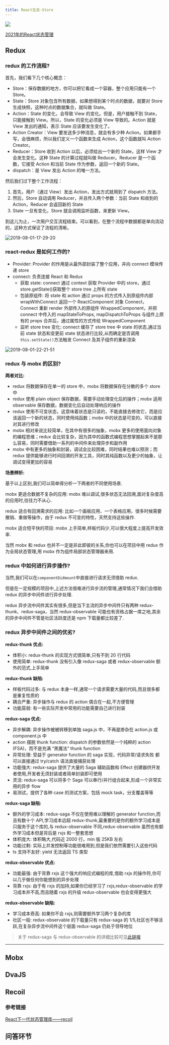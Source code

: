 ```yaml
---
title: React生态-Store
---
```

![](https://p3-juejin.byteimg.com/tos-cn-i-k3u1fbpfcp/8430a2aa5fcc4494b15dde8c1bf5258a~tplv-k3u1fbpfcp-watermark.awebp)

[2021年的React状态管理](https://juejin.cn/post/7026232873233416223)

## Redux

### redux 的工作流程?

首先，我们看下几个核心概念：

- Store：保存数据的地方，你可以把它看成一个容器，整个应用只能有一个 Store。
- State：Store 对象包含所有数据，如果想得到某个时点的数据，就要对 Store 生成快照，这种时点的数据集合，就叫做 State。
- Action：State 的变化，会导致 View 的变化。但是，用户接触不到 State，只能接触到 View。所以，State 的变化必须是 View 导致的。Action 就是 View 发出的通知，表示 State 应该要发生变化了。
- Action Creator：View 要发送多少种消息，就会有多少种 Action。如果都手写，会很麻烦，所以我们定义一个函数来生成 Action，这个函数就叫 Action Creator。
- Reducer：Store 收到 Action 以后，必须给出一个新的 State，这样 View 才会发生变化。这种 State 的计算过程就叫做 Reducer。Reducer 是一个函数，它接受 Action 和当前 State 作为参数，返回一个新的 State。
- dispatch：是 View 发出 Action 的唯一方法。

然后我们过下整个工作流程：

1. 首先，用户（通过 View）发出 Action，发出方式就用到了 dispatch 方法。
2. 然后，Store 自动调用 Reducer，并且传入两个参数：当前 State 和收到的 Action，Reducer 会返回新的 State
3. State 一旦有变化，Store 就会调用监听函数，来更新 View。

到这儿为止，一次用户交互流程结束。可以看到，在整个流程中数据都是单向流动的，这种方式保证了流程的清晰。

![2019-08-01-17-29-20](https://xiaomuzhu-image.oss-cn-beijing.aliyuncs.com/0ab0e624522ae6efef415b53cb923bf7.png)

### react-redux 是如何工作的?

- Provider: Provider 的作用是从最外部封装了整个应用，并向 connect 模块传递 store
- connect: 负责连接 React 和 Redux
  - 获取 state: connect 通过 context 获取 Provider 中的 store，通过 store.getState()获取整个 store tree 上所有 state
  - 包装原组件: 将 state 和 action 通过 props 的方式传入到原组件内部 wrapWithConnect 返回一个 ReactComponent 对象 Connect，Connect 重新 render 外部传入的原组件 WrappedComponent，并把 connect 中传入的 mapStateToProps, mapDispatchToProps 与组件上原有的 props 合并后，通过属性的方式传给 WrappedComponent
  - 监听 store tree 变化: connect 缓存了 store tree 中 state 的状态,通过当前 state 状态和变更前 state 状态进行比较,从而确定是否调用`this.setState()`方法触发 Connect 及其子组件的重新渲染

![2019-08-01-22-21-51](https://xiaomuzhu-image.oss-cn-beijing.aliyuncs.com/710f0a9f0a8e6a320f55fa0ca795a3c7.png)

### redux 与 mobx 的区别?

**两者对比:**

- redux 将数据保存在单一的 store 中，mobx 将数据保存在分散的多个 store 中
- redux 使用 plain object 保存数据，需要手动处理变化后的操作；mobx 适用 observable 保存数据，数据变化后自动处理响应的操作
- redux 使用不可变状态，这意味着状态是只读的，不能直接去修改它，而是应该返回一个新的状态，同时使用纯函数；mobx 中的状态是可变的，可以直接对其进行修改
- mobx 相对来说比较简单，在其中有很多的抽象，mobx 更多的使用面向对象的编程思维；redux 会比较复杂，因为其中的函数式编程思想掌握起来不是那么容易，同时需要借助一系列的中间件来处理异步和副作用
- mobx 中有更多的抽象和封装，调试会比较困难，同时结果也难以预测；而 redux 提供能够进行时间回溯的开发工具，同时其纯函数以及更少的抽象，让调试变得更加的容易

**场景辨析:**

基于以上区别,我们可以简单得分析一下两者的不同使用场景.

mobx 更适合数据不复杂的应用: mobx 难以调试,很多状态无法回溯,面对复杂度高的应用时,往往力不从心.

redux 适合有回溯需求的应用: 比如一个画板应用、一个表格应用，很多时候需要撤销、重做等操作，由于 redux 不可变的特性，天然支持这些操作.

mobx 适合短平快的项目: mobx 上手简单,样板代码少,可以很大程度上提高开发效率.

当然 mobx 和 redux 也并不一定是非此即彼的关系,你也可以在项目中用 redux 作为全局状态管理,用 mobx 作为组件局部状态管理器来用.

### redux 中如何进行异步操作?

当然,我们可以在`componentDidmount`中直接进行请求无须借助 redux.

但是在一定规模的项目中,上述方法很难进行异步流的管理,通常情况下我们会借助 redux 的异步中间件进行异步处理.

redux 异步流中间件其实有很多,但是当下主流的异步中间件只有两种 redux-thunk、redux-saga，当然 redux-observable 可能也有资格占据一席之地,其余的异步中间件不管是社区活跃度还是 npm 下载量都比较差了.

### redux 异步中间件之间的优劣?

**redux-thunk 优点:**

- 体积小: redux-thunk 的实现方式很简单,只有不到 20 行代码
- 使用简单: redux-thunk 没有引入像 redux-saga 或者 redux-observable 额外的范式,上手简单

**redux-thunk 缺陷:**

- 样板代码过多: 与 redux 本身一样,通常一个请求需要大量的代码,而且很多都是重复性质的
- 耦合严重: 异步操作与 redux 的 action 偶合在一起,不方便管理
- 功能孱弱: 有一些实际开发中常用的功能需要自己进行封装

**redux-saga 优点:**

- 异步解耦: 异步操作被被转移到单独 saga.js 中，不再是掺杂在 action.js 或 component.js 中
- action 摆脱 thunk function: dispatch 的参数依然是一个纯粹的 action (FSA)，而不是充满 “黑魔法” thunk function
- 异常处理: 受益于 generator function 的 saga 实现，代码异常/请求失败 都可以直接通过 try/catch 语法直接捕获处理
- 功能强大: redux-saga 提供了大量的 Saga 辅助函数和 Effect 创建器供开发者使用,开发者无须封装或者简单封装即可使用
- 灵活: redux-saga 可以将多个 Saga 可以串行/并行组合起来,形成一个非常实用的异步 flow
- 易测试，提供了各种 case 的测试方案，包括 mock task，分支覆盖等等

**redux-saga 缺陷:**

- 额外的学习成本: redux-saga 不仅在使用难以理解的 generator function,而且有数十个 API,学习成本远超 redux-thunk,最重要的是你的额外学习成本是只服务于这个库的,与 redux-observable 不同,redux-observable 虽然也有额外学习成本但是背后是 rxjs 和一整套思想
- 体积庞大: 体积略大,代码近 2000 行，min 版 25KB 左右
- 功能过剩: 实际上并发控制等功能很难用到,但是我们依然需要引入这些代码
- ts 支持不友好: yield 无法返回 TS 类型

**redux-observable 优点:**

- 功能最强: 由于背靠 rxjs 这个强大的响应式编程的库,借助 rxjs 的操作符,你可以几乎做任何你能想到的异步处理
- 背靠 rxjs: 由于有 rxjs 的加持,如果你已经学习了 rxjs,redux-observable 的学习成本并不高,而且随着 rxjs 的升级 redux-observable 也会变得更强大

**redux-observable 缺陷:**

- 学习成本奇高: 如果你不会 rxjs,则需要额外学习两个复杂的库
- 社区一般: redux-observable 的下载量只有 redux-saga 的 1/5,社区也不够活跃,在复杂异步流中间件这个层面 redux-saga 仍处于领导地位

> 关于 redux-saga 与 redux-observable 的详细比较可见[此链接](https://hackmd.io/@2qVnJRlJRHCk20dvVxsySA/H1xLHUQ8e?type=view#side-by-side-**comparison**)

---

## Mobx

## DvaJS

## Recoil

### 参考链接

[React下一代状态管理库——recoil](https://juejin.cn/post/7006253866610229256)



## 问答环节


